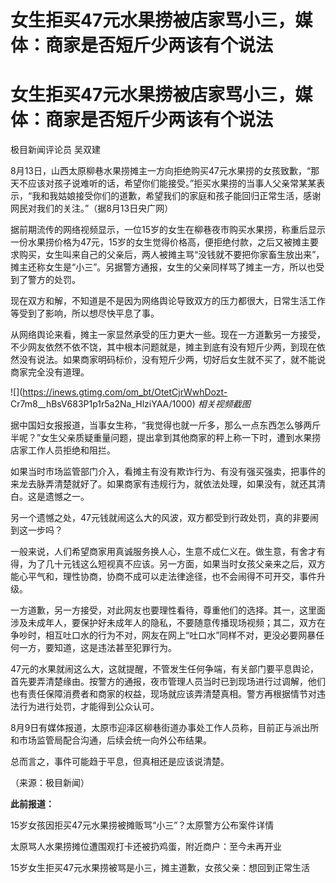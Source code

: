 # 女生拒买47元水果捞被店家骂小三，媒体：商家是否短斤少两该有个说法

# 女生拒买47元水果捞被店家骂小三，媒体：商家是否短斤少两该有个说法

极目新闻评论员 吴双建

8月13日，山西太原柳巷水果捞摊主一方向拒绝购买47元水果捞的女孩致歉，“那天不应该对孩子说难听的话，希望你们能接受。”拒买水果捞的当事人父亲常某某表示，“我和我姑娘接受你们的道歉，希望我们的家庭和孩子能回归正常生活，感谢网民对我们的关注。”（据8月13日央广网）

据前期流传的网络视频显示，一位15岁的女生在柳巷夜市购买水果捞，称重后显示一份水果捞价格为47元，15岁的女生觉得价格高，便拒绝付款，之后又被摊主要求购买，女生叫来自己的父亲后，两人被摊主骂“没钱就不要把你家畜生放出来”，摊主还称女生是“小三”。另据警方通报，女生的父亲同样骂了摊主一方，所以也受到了警方的处罚。

现在双方和解，不知道是不是因为网络舆论导致双方的压力都很大，日常生活工作等受到了影响，所以想尽快平息了事。

从网络舆论来看，摊主一家显然承受的压力更大一些。现在一方道歉另一方接受，不少网友依然不依不饶，其中根本问题就是，摊主到底有没有短斤少两，到现在依然没有说法。如果商家明码标价，没有短斤少两，切好后女生就不买了，就不能说商家完全没有道理。

![](https://inews.gtimg.com/om_bt/OtetCjrWwhDozt-
Cr7m8__hBsV683P1p1r5a2Na_HlziYAA/1000) _相关视频截图_

据中国妇女报报道，当事女生称，“我觉得也就一斤多，那么一点东西怎么够两斤半呢？”女生父亲质疑重量问题，提出拿到其他商家的秤上称一下时，遭到水果捞店家工作人员拒绝和阻拦。

如果当时市场监管部门介入，看摊主有没有欺诈行为、有没有强买强卖，把事件的来龙去脉弄清楚就好了。如果商家有违规行为，就依法处理，如果没有，就还其清白。这是遗憾之一。

另一个遗憾之处，47元钱就闹这么大的风波，双方都受到行政处罚，真的非要闹到这一步吗？

一般来说，人们希望商家用真诚服务换人心，生意不成仁义在。做生意，有舍才有得，为了几十元钱这么短视真不应该。另一方面，如果当时女孩父亲来之后，双方能心平气和，理性协商，协商不成可以走法律途径，也不会闹得不可开交，事件升级。

一方道歉，另一方接受，对此网友也要理性看待，尊重他们的选择。其一，这里面涉及未成年人，要保护好未成年人的隐私，不要随意传播现场视频；其二，双方在争吵时，相互吐口水的行为不对，网友在网上“吐口水”同样不对，更没必要网暴任何一方，要知道，这是违法甚至犯罪行为。

47元的水果就闹这么大，这就提醒，不管发生任何争端，有关部门要平息舆论，首先要弄清楚缘由。按警方的通报，夜市管理人员当时已到现场进行过调解，他们也有责任保障消费者和商家的权益，现场就应该弄清楚真相。警方再根据情节对违法行为进行处罚，才能得到公众认可。

8月9日有媒体报道，太原市迎泽区柳巷街道办事处工作人员称，目前正与派出所和市场监管局配合沟通，后续会统一向外公布结果。

总而言之，事件可能趋于平息，但真相还是应该说清楚。

（来源：极目新闻）

**此前报道：**

15岁女孩因拒买47元水果捞被摊贩骂“小三”？太原警方公布案件详情

太原骂人水果捞摊位遭围观打卡还被扔鸡蛋，附近商户：至今未再开业

15岁女生拒买47元水果捞被骂是小三，摊主道歉，女孩父亲：想回到正常生活

